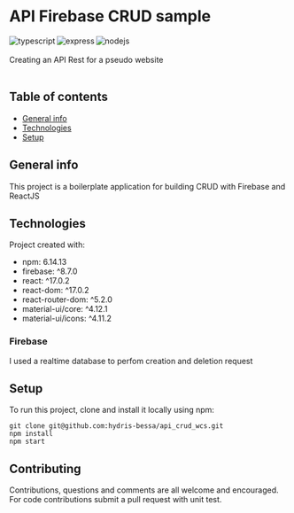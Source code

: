 # API Firebase CRUD sample

<img align="left" alt="typescript" src="https://img.shields.io/badge/TypeScript-007ACC?style=for-the-badge&logo=typescript&logoColor=white" />
<img align="left" alt="express" src="https://img.shields.io/badge/Express.js-404D59?style=for-the-badge" />
<img align="left" alt="nodejs" src="https://img.shields.io/badge/node.js%20-%2343853D.svg?&style=for-the-badge&logo=node.js&logoColor=white" />
<br /><br />
Creating an API Rest for a pseudo website
<br />
<br />


## Table of contents
* [General info](#general-info)
* [Technologies](#technologies)
* [Setup](#setup)

## General info
This project is a boilerplate application for building CRUD with Firebase and ReactJS
	
## Technologies
Project created with:
* npm: 6.14.13
* firebase: ^8.7.0
* react: ^17.0.2
* react-dom: ^17.0.2
* react-router-dom: ^5.2.0
* material-ui/core: ^4.12.1
* material-ui/icons: ^4.11.2

### Firebase
I used a realtime database to perfom creation and deletion request
	
## Setup
To run this project, clone and install it locally using npm:
```
git clone git@github.com:hydris-bessa/api_crud_wcs.git
npm install
npm start
```

## Contributing
Contributions, questions and comments are all welcome and encouraged. For code contributions submit a pull request with unit test.
